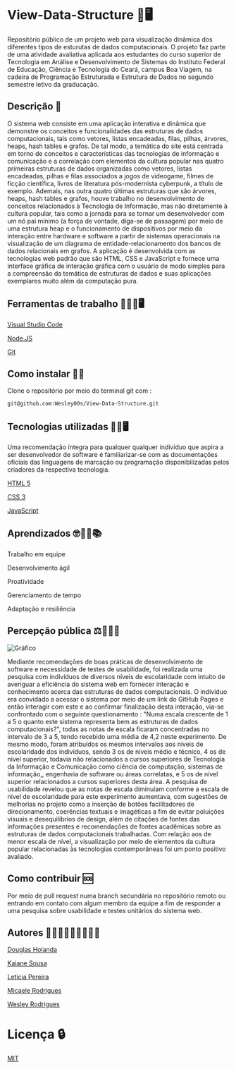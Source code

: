 
# View-Data-Structure 🎲🖥️

Repositório público de um projeto web para visualização dinâmica dos diferentes tipos de esturutas de dados computacionais. O projeto faz parte de uma atividade avaliativa aplicada aos estudantes do curso superior de Tecnologia em Análise e Desenvolvimento de Sistemas do Instituto Federal de Educação, Ciência e Tecnologia do Ceará, campus Boa Viagem,
na cadeira de Programação Estruturada e Estrutura de Dados no segundo semestre letivo da graducação.

## Descrição 📄

O sistema web consiste em uma aplicação interativa e dinâmica que demonstre os conceitos e funcionalidades das estruturas de dados computacionais, tais como vetores, listas encadeadas, filas, pilhas, árvores, heaps, hash tables e grafos. De tal modo, a temática do site está centrada em torno de conceitos e características das tecnologias de informação e comunicação e a correlação com elementos da cultura popular nas quatro primeiras estruturas de dados organizadas como vetores, listas encadeadas, pilhas e filas associados a jogos de videogame, filmes de ficção científica, livros de literatura pós-modernista cyberpunk, a título de exemplo. Ademais, nas outra quatro últimas estruturas que são árvores, heaps, hash tables e grafos, houve trabalho no desenvolvimento de conceitos relacionados à Tecnologia de Informação, mas não diretamente à cultura popular, tais como a jornada para se tornar um desenvolvedor com um nó pai mínimo (a força de vontade, diga-se de passagem) por meio de uma estrutura heap e o funcionamento de dispositivos por meio da interação entre hardware e software a partir de sistemas operacionais na visualização de um diagrama de entidade-relacionamento dos bancos de dados relacionais em grafos. A aplicação é desenvolvida com as tecnologias web padrão que são HTML, CSS e JavaScript e fornece uma interface gráfica de interação gráfica com o usuário de modo simples para a compreensão da temática de estruturas de dados e suas aplicações exemplares muito além da computação pura. 

## Ferramentas de trabalho 👨🏽‍🔧🖥️

[Visual Studio Code](https://code.visualstudio.com/Download)

[Node.JS](https://nodejs.org/en)

[Git](https://git-scm.com/doc)

## Como instalar 🧑‍🔧

Clone o repositório por meio do terminal git com :
```bash
git@github.com:Wesley00s/View-Data-Structure.git
```
## Tecnologias utilizadas 👨‍💻🖥️

Uma recomendação íntegra para qualquer qualquer indivíduo que aspira a ser desenvolvedor de software é familiarizar-se com as documentações oficiais das linguagens de marcação ou programação disponibilizadas pelos criadores da respectiva tecnologia.

[HTML 5](https://developer.mozilla.org/en-US/docs/Web/HTML)

[CSS 3](https://developer.mozilla.org/en-US/docs/Web/CSS)

[JavaScript](https://developer.mozilla.org/pt-BR/docs/Web/JavaScript)

## Aprendizados 🤓🧑‍🎓📚

Trabalho em equipe

Desenvolvimento ágil

Proatividade

Gerenciamento de tempo

Adaptação e resiliência

## Percepção pública ⚖️👩🏽‍⚖️

![Gráfico](https://github.com/Wesley00s/View-Data-Structure/assets/129301271/d18b537d-5376-47b6-9adc-38776de5f393)

Mediante recomendações de boas práticas de desenvolvimento de software e necessidade de testes de usabilidade, foi realizada uma pesquisa com indivíduos de diversos níveis de escolaridade com intuito de averiguar a eficiência do sistema web em fornecer interação e conhecimento acerca das estruturas de dados computacionais. O indivíduo era convidado a acessar o sistema por meio de um link do GitHub Pages e então interagir com este e ao confirmar finalização desta interação, via-se confrontado com o seguinte questionamento : "Numa escala crescente de 1 a 5 o quanto este sistema representa bem as estruturas de dados computacionais?", todas as notas de escala ficaram concentradas no intervalo de 3 a 5, tendo recebido uma média de 4,2 neste experimento. De mesmo modo, foram atribuídos os mesmos intervalos aos níveis de escolaridade dos indivíduos, sendo 3 os de níveis médio e técnico, 4 os de nível superior, todavia não relacionados a cursos superiores de Tecnologia da Informação e Comunicação como ciência de computação, sistemas de informação,, engenharia de software ou áreas correlatas, e 5 os de nível superior relacionados a cursos superiores desta área. A pesquisa de usabilidade revelou que as notas de escala diminuíam conforme a escala de nível de escolaridade para este experimento aumentava, com sugestões de melhorias no projeto como a inserção de botões facilitadores de direcionamento, coerências textuais e imagéticas a fim de evitar poluições visuais e desequilíbrios de design, além de citações de fontes das informações presentes e recomendações de fontes acadêmicas sobre as estruturas de dados computacionais trabalhadas. Com relação aos de menor escala de nível, a visualização por meio de elementos da cultura popular relacionadas às tecnologias contemporâneas foi um ponto positivo avaliado. 

## Como contribuir 🆘

Por meio de pull request numa branch secundária no repositório remoto ou entrando em contato com algum membro da equipe a fim de responder a uma pesquisa sobre usabilidade e testes unitários do sistema web.

## Autores 🧑🏼‍🎓👨🏿‍🎓👩🏽‍🎓

[Douglas Holanda](https://github.com/Doug16Yanc)

[Kaiane Sousa](https://github.com/KaianeSousa)

[Letícia Pereira](https://github.com/Leititcia)

[Micaele Rodrigues](https://github.com/Micaele25)

[Wesley Rodrigues](https://github.com/Wesley00s)

# Licença 🔒

[MIT](https://choosealicense.com/licenses/mit/)


